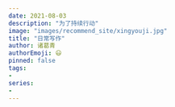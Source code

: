 ```yaml
---
date: 2021-08-03
description: "为了持续行动"
image: "images/recommend_site/xingyouji.jpg"
title: "日常写作"
author: 诸葛青
authorEmoji: 😃
pinned: false
tags:
- 
series:
-
---
```


